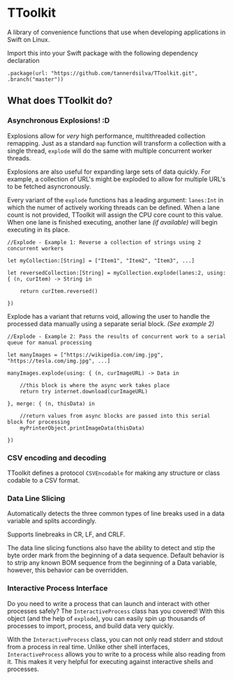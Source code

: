 # TToolkit

A library of convenience functions that use when developing applications in Swift on Linux.

Import this into your Swift package with the following dependency declaration

`.package(url: "https://github.com/tannerdsilva/TToolkit.git", .branch("master"))`

## What does TToolkit do?

### Asynchronous Explosions! :D

Explosions allow for *very* high performance, multithreaded collection remapping. Just as a standard `map` function will transform a collection with a single thread, `explode` will do the same with multiple concurrent worker threads.

Explosions are also useful for expanding large sets of data quickly. For example, a collection of URL's might be exploded to allow for multiple URL's to be fetched asyncronously.

Every variant of the `explode` functions has a leading argument: `lanes:Int` in which the numer of actively working threads can be defined. When a lane count is not provided, TToolkit will assign the CPU core count to this value. When one lane is finished executing, another lane _(if available)_ will begin executing in its place.

```
//Explode - Example 1: Reverse a collection of strings using 2 concurrent workers

let myCollection:[String] = ["Item1", "Item2", "Item3", ...]

let reversedCollection:[String] = myCollection.explode(lanes:2, using: { (n, curItem) -> String in

	return curItem.reversed()
	
})

```

Explode has a variant that returns void, allowing the user to handle the processed data manually using a separate serial block. _(See example 2)_

```
//Explode - Example 2: Pass the results of concurrent work to a serial queue for manual processing

let manyImages = ["https://wikipedia.com/img.jpg", "https://tesla.com/img.jpg", ...]

manyImages.explode(using: { (n, curImageURL) -> Data in

	//this block is where the async work takes place
	return try internet.download(curImageURL)
	
}, merge: { (n, thisData) in

	//return values from async blocks are passed into this serial block for processing
	myPrinterObject.printImageData(thisData)
	
})
```

### CSV encoding and decoding

TToolkit defines a protocol `CSVEncodable` for making any structure or class codable to a CSV format.

### Data Line Slicing

Automatically detects the three common types of line breaks used in a data variable and splits accordingly.

Supports linebreaks in CR, LF, and CRLF.

The data line slicing functions also have the ability to detect and stip the byte order mark from the beginning of a data sequence. Default behavior is to strip any known BOM sequence from the beginning of a Data variable, however, this behavior can be overridden.

### Interactive Process Interface

Do you need to write a process that can launch and interact with other processes safely? The `InteractiveProcess` class has you covered! With this object (and the help of `explode`), you can easily spin up thousands of processes to import, process, and build data very quickly.

With the `InteractiveProcess` class, you can not only read stderr and stdout from a process in real time. Unlike other shell interfaces, `InteractiveProcess` allows you to write to a process while also reading from it. This makes it very helpful for executing against interactive shells and processes.